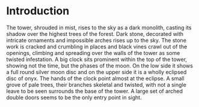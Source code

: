 
# Introduction

The tower, shrouded in mist, rises to the sky as a dark monolith, casting its shadow over the highest trees of the forest. Dark stone, decorated with intricate ornaments and impossible arches rises up to the sky. The stone work is cracked and crumbling in places and black vines crawl out of the openings, climbing and spreading over the walls of the tower as some twisted infestation. A big clock sits prominent within the top of the tower, showing not the time, but the phases of the moon. On the low side it shows a full round silver moon disc and on the upper side it is a wholly eclipsed disc of onyx. The hands of the clock point almost at the eclipse. A small grove of pale trees, their branches skeletal and twisted, with not a single leave to be seen surrounds the base of the tower. A large set of arched double doors seems to be the only entry point in sight.
